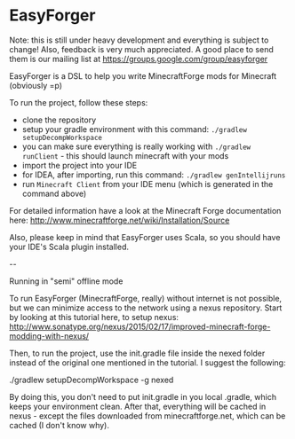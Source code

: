 EasyForger
==========

Note: this is still under heavy development and everything is subject to change!
Also, feedback is very much appreciated. A good place to send them is our mailing list at https://groups.google.com/group/easyforger

EasyForger is a DSL to help you write MinecraftForge mods for Minecraft (obviously =p)

To run the project, follow these steps:

* clone the repository
* setup your gradle environment with this command: ```./gradlew setupDecompWorkspace```
* you can make sure everything is really working with ```./gradlew runClient``` - this should launch minecraft with your mods
* import the project into your IDE
* for IDEA, after importing, run this command: ```./gradlew genIntellijruns```
* run ```Minecraft Client``` from your IDE menu (which is generated in the command above)

For detailed information have a look at the Minecraft Forge documentation here: http://www.minecraftforge.net/wiki/Installation/Source

Also, please keep in mind that EasyForger uses Scala, so you should have your IDE's Scala plugin installed.


-- 

Running in "semi" offline mode

To run EasyForger (MinecraftForge, really) without internet is not possible, but we can minimize access to the network using a nexus repository.
Start by looking at this tutorial here, to setup nexus: http://www.sonatype.org/nexus/2015/02/17/improved-minecraft-forge-modding-with-nexus/

Then, to run the project, use the init.gradle file inside the nexed folder instead of the original one mentioned in the tutorial. I suggest the following:

./gradlew setupDecompWorkspace -g nexed

By doing this, you don't need to put init.gradle in you local .gradle, which keeps your environment clean. After that, everything will be cached in nexus - except the files downloaded from minecraftforge.net, which can be cached (I don't know why).
